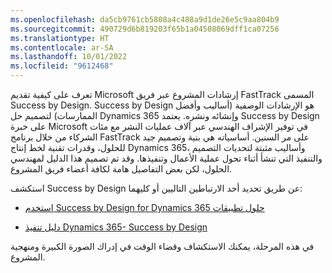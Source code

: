 ```yaml
---
ms.openlocfilehash: da5cb9761cb5808a4c488a9d1de26e5c9aa804b9
ms.sourcegitcommit: 490729d6b819203f65b1a04508069dff1ca07256
ms.translationtype: HT
ms.contentlocale: ar-SA
ms.lasthandoff: 10/01/2022
ms.locfileid: "9612468"
---
```

تعرف على كيفية تقديم Microsoft إرشادات المشروع عبر فريق FastTrack المسمى Success by Design. Success by Design هو الإرشادات الوصفية (أساليب وأفضل الممارسات) لتصميم حل Dynamics 365 وإنشائه ونشره. يعتمد Success by Design على خبرة Microsoft في توفير الإشراف الهندسي عبر آلاف عمليات النشر مع مئات الشركاء من خلال برنامج FastTrack على مر السنين. أساسياته هي بنية وتصميم جيد للحلول، وقدرات تقنية لخط إنتاج Dynamics 365، وأساليب مثبتة لتحديات التصميم والتنفيذ التي تنشأ أثناء تحول عملية الأعمال وتنفيذها. وقد تم تصميم هذا الدليل لمهندسي الحلول، لكن بعض التفاصيل هامة لكافة أعضاء فريق المشروع.

استكشف Success by Design عن طريق تحديد أحد الارتباطين التاليين أو كليهما: 

- [استخدم Success by Design for Dynamics 365 حلول تطبيقات](/training/paths/use-success-design/?azure-portal=true)

- [دليل تنفيذ Dynamics 365- Success by Design](https://www.d365implementationguide.com/books/asvr/#p=i/?azure-portal=true)

في هذه المرحلة، يمكنك الاستكشاف وقضاء الوقت في إدراك الصورة الكبيرة ومنهجية المشروع.
